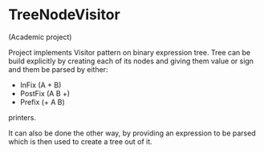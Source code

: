 # TreeNodeVisitor
(Academic project)

Project implements Visitor pattern on binary expression tree. Tree can be build explicitly by creating each of its nodes and giving them value or sign and them be parsed by either:
- InFix (A + B)
- PostFix (A B +)
- Prefix (+ A B)

printers.

It can also be done the other way, by providing an expression to be parsed which is then used to create a tree out of it.
